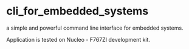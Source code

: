 # cli_for_embedded_systems
a simple and powerful command line interface for embedded systems.

Application is tested on Nucleo - F767ZI development kit.
